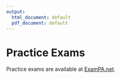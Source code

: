 ```yaml
---
output:
  html_document: default
  pdf_document: default
---
```


# Practice Exams

Practice exams are available at [ExamPA.net](https://exampa.net/pricing).

